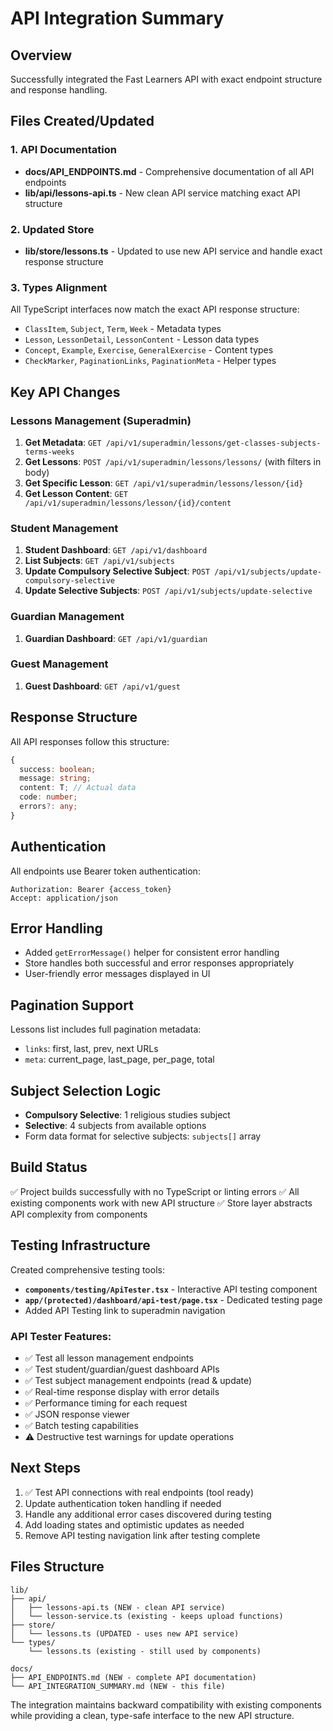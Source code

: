 # API Integration Summary

## Overview
Successfully integrated the Fast Learners API with exact endpoint structure and response handling.

## Files Created/Updated

### 1. API Documentation
- **docs/API_ENDPOINTS.md** - Comprehensive documentation of all API endpoints
- **lib/api/lessons-api.ts** - New clean API service matching exact API structure

### 2. Updated Store
- **lib/store/lessons.ts** - Updated to use new API service and handle exact response structure

### 3. Types Alignment
All TypeScript interfaces now match the exact API response structure:
- `ClassItem`, `Subject`, `Term`, `Week` - Metadata types
- `Lesson`, `LessonDetail`, `LessonContent` - Lesson data types
- `Concept`, `Example`, `Exercise`, `GeneralExercise` - Content types
- `CheckMarker`, `PaginationLinks`, `PaginationMeta` - Helper types

## Key API Changes

### Lessons Management (Superadmin)
1. **Get Metadata**: `GET /api/v1/superadmin/lessons/get-classes-subjects-terms-weeks`
2. **Get Lessons**: `POST /api/v1/superadmin/lessons/lessons/` (with filters in body)
3. **Get Specific Lesson**: `GET /api/v1/superadmin/lessons/lesson/{id}`
4. **Get Lesson Content**: `GET /api/v1/superadmin/lessons/lesson/{id}/content`

### Student Management
1. **Student Dashboard**: `GET /api/v1/dashboard`
2. **List Subjects**: `GET /api/v1/subjects`
3. **Update Compulsory Selective Subject**: `POST /api/v1/subjects/update-compulsory-selective`
4. **Update Selective Subjects**: `POST /api/v1/subjects/update-selective`

### Guardian Management
1. **Guardian Dashboard**: `GET /api/v1/guardian`

### Guest Management
1. **Guest Dashboard**: `GET /api/v1/guest`

## Response Structure
All API responses follow this structure:
```typescript
{
  success: boolean;
  message: string;
  content: T; // Actual data
  code: number;
  errors?: any;
}
```

## Authentication
All endpoints use Bearer token authentication:
```
Authorization: Bearer {access_token}
Accept: application/json
```

## Error Handling
- Added `getErrorMessage()` helper for consistent error handling
- Store handles both successful and error responses appropriately
- User-friendly error messages displayed in UI

## Pagination Support
Lessons list includes full pagination metadata:
- `links`: first, last, prev, next URLs
- `meta`: current_page, last_page, per_page, total

## Subject Selection Logic
- **Compulsory Selective**: 1 religious studies subject
- **Selective**: 4 subjects from available options
- Form data format for selective subjects: `subjects[]` array

## Build Status
✅ Project builds successfully with no TypeScript or linting errors
✅ All existing components work with new API structure
✅ Store layer abstracts API complexity from components

## Testing Infrastructure
Created comprehensive testing tools:
- **`components/testing/ApiTester.tsx`** - Interactive API testing component
- **`app/(protected)/dashboard/api-test/page.tsx`** - Dedicated testing page
- Added API Testing link to superadmin navigation

### API Tester Features:
- ✅ Test all lesson management endpoints
- ✅ Test student/guardian/guest dashboard APIs
- ✅ Test subject management endpoints (read & update)
- ✅ Real-time response display with error details
- ✅ Performance timing for each request
- ✅ JSON response viewer
- ✅ Batch testing capabilities
- ⚠️ Destructive test warnings for update operations

## Next Steps
1. ✅ Test API connections with real endpoints (tool ready)
2. Update authentication token handling if needed
3. Handle any additional error cases discovered during testing
4. Add loading states and optimistic updates as needed
5. Remove API testing navigation link after testing complete

## Files Structure
```
lib/
├── api/
│   ├── lessons-api.ts (NEW - clean API service)
│   └── lesson-service.ts (existing - keeps upload functions)
├── store/
│   └── lessons.ts (UPDATED - uses new API service)
└── types/
    └── lessons.ts (existing - still used by components)

docs/
├── API_ENDPOINTS.md (NEW - complete API documentation)
└── API_INTEGRATION_SUMMARY.md (NEW - this file)
```

The integration maintains backward compatibility with existing components while providing a clean, type-safe interface to the new API structure.